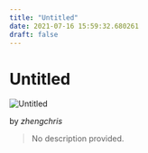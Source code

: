 ```yaml
---
title: "Untitled"
date: 2021-07-16 15:59:32.680261
draft: false
---
```


# Untitled

![Untitled](../images/b83cb602-e678-11eb-897e-60f262b60b65.png)

by *zhengchris*



> No description provided.